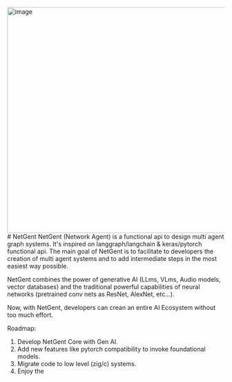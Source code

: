 <img width="522" alt="image" src="https://github.com/user-attachments/assets/31c569c7-282d-4dc3-9185-63c9b70eb19d">
# NetGent
NetGent (Network Agent) is a functional api to design multi agent graph systems. It's inspired on langgraph/langchain &amp; keras/pytorch functional api. The main goal of NetGent is to facilitate to developers the creation of multi agent systems and to add intermediate steps in the most easiest way possible.

NetGent combines the power of generative AI (LLms, VLms, Audio models, vector databases) and the traditional powerful capabilities of neural networks (pretrained conv nets as ResNet, AlexNet, etc...). 

Now, with NetGent, developers can crean an entire AI Ecosystem without too much effort.

Roadmap:

  1) Develop NetGent Core with Gen AI.
  2) Add new features like pytorch compatibility to invoke foundational models.
  3) Migrate code to low level (zig/c) systems.
  4) Enjoy the 
